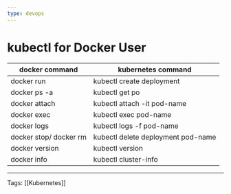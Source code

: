 ```yaml
---
type: devops
---
```

# kubectl for Docker User


| docker command         | kubernetes command                 |
| ---------------------- | ---------------------------------- |
| docker run             | kubectl create deployment          |
| docker ps -a           | kubectl get po                     |
| docker attach          | kubectl attach -it pod-name        |
| docker exec            | kubectl exec pod-name              |
| docker logs            | kubectl logs -f pod-name           |
| docker stop/ docker rm | kubectl delete deployment pod-name |
| docker version         | kubectl version                    |
| docker info            | kubectl cluster-info                                   |

---
Tags: [[Kubernetes]]